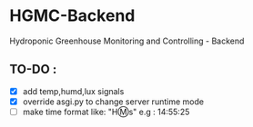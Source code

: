 # HGMC-Backend
Hydroponic Greenhouse Monitoring and Controlling - Backend

## TO-DO :

- [X] add temp,humd,lux signals
- [X] override asgi.py to change server runtime mode
- [ ] make time format like: "H:m:s" e.g : 14:55:25